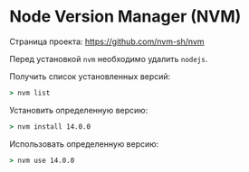 # Node Version Manager (NVM)
Страница проекта: https://github.com/nvm-sh/nvm

Перед установкой `nvm` необходимо удалить `nodejs`.

Получить список установленных версий:
```cmd
> nvm list
```
Установить определенную версию:
```cmd
> nvm install 14.0.0
```
Использовать определенную версию:
```cmd
> nvm use 14.0.0
```
